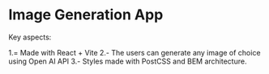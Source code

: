 # Image Generation App

Key aspects:

1.= Made with React + Vite
2.- The users can generate any image of choice using Open AI API
3.- Styles made with PostCSS and BEM architecture. 

